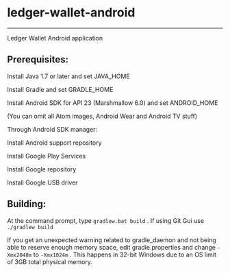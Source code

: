 # ledger-wallet-android
-----------------------

Ledger Wallet Android application


## Prerequisites:

Install Java 1.7 or later and set JAVA_HOME

Install Gradle and set GRADLE_HOME

Install Android SDK for API 23 (Marshmallow 6.0) and set ANDROID_HOME

(You can omit all Atom images, Android Wear and Android TV stuff)


Through Android SDK manager:

Install Android support repository

Install Google Play Services
 
Install Google repository

Install Google USB driver


## Building:

At the command prompt, type `gradlew.bat build` . If using Git Gui use `./gradlew build`

If you get an unexpected warning related to gradle_daemon and not being able to reserve enough memory space, edit gradle.properties and change `-Xmx2048m` to `-Xmx1024m` . This happens in 32-bit Windows due to an OS limit of 3GB total physical memory.

